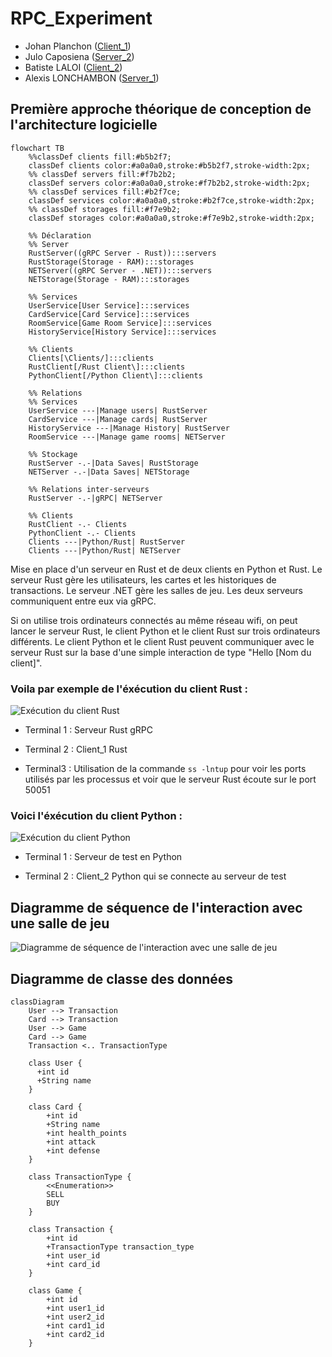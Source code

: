 # RPC_Experiment

- Johan Planchon ([Client_1](./Client_1/README.md))
- Julo Caposiena ([Server_2](./Server_2/README.md))
- Batiste LALOI ([Client_2](./Client_2/README.md))
- Alexis LONCHAMBON ([Server_1](./Server_1/README.md))

## Première approche théorique de conception de l'architecture logicielle

```mermaid
flowchart TB
    %%classDef clients fill:#b5b2f7;
    classDef clients color:#a0a0a0,stroke:#b5b2f7,stroke-width:2px;
    %% classDef servers fill:#f7b2b2;
    classDef servers color:#a0a0a0,stroke:#f7b2b2,stroke-width:2px;
    %% classDef services fill:#b2f7ce;
    classDef services color:#a0a0a0,stroke:#b2f7ce,stroke-width:2px;
    %% classDef storages fill:#f7e9b2;
    classDef storages color:#a0a0a0,stroke:#f7e9b2,stroke-width:2px;

    %% Déclaration
    %% Server
    RustServer((gRPC Server - Rust)):::servers
    RustStorage(Storage - RAM):::storages
    NETServer((gRPC Server - .NET)):::servers
    NETStorage(Storage - RAM):::storages

    %% Services
    UserService[User Service]:::services
    CardService[Card Service]:::services
    RoomService[Game Room Service]:::services
    HistoryService[History Service]:::services

    %% Clients
    Clients[\Clients/]:::clients
    RustClient[/Rust Client\]:::clients
    PythonClient[/Python Client\]:::clients

    %% Relations
    %% Services
    UserService ---|Manage users| RustServer
    CardService ---|Manage cards| RustServer
    HistoryService ---|Manage History| RustServer
    RoomService ---|Manage game rooms| NETServer

    %% Stockage
    RustServer -.-|Data Saves| RustStorage
    NETServer -.-|Data Saves| NETStorage

    %% Relations inter-serveurs
    RustServer -.-|gRPC| NETServer

    %% Clients
    RustClient -.- Clients
    PythonClient -.- Clients
    Clients ---|Python/Rust| RustServer
    Clients ---|Python/Rust| NETServer
```

Mise en place d'un serveur en Rust et de deux clients en Python et Rust. Le serveur Rust gère les utilisateurs, les cartes et les historiques de transactions. Le serveur .NET gère les salles de jeu. Les deux serveurs communiquent entre eux via gRPC.

Si on utilise trois ordinateurs connectés au même réseau wifi, on peut lancer le serveur Rust, le client Python et le client Rust sur trois ordinateurs différents. Le client Python et le client Rust peuvent communiquer avec le serveur Rust sur la base d'une simple interaction de type "Hello [Nom du client]".

### Voila par exemple de l'éxécution du client Rust :

![Exécution du client Rust](https://cdn.discordapp.com/attachments/959542735516352562/1110659994753445918/image.png)

- Terminal 1 : Serveur Rust gRPC

- Terminal 2 : Client_1 Rust

- Terminal3 : Utilisation de la commande `ss -lntup` pour voir les ports utilisés par les processus et voir que le serveur Rust écoute sur le port 50051

### Voici l'éxécution du client Python :

![Exécution du client Python](https://cdn.discordapp.com/attachments/1110462911127748668/1110662812512043099/image.png)

- Terminal 1 : Serveur de test en Python

- Terminal 2 : Client_2 Python qui se connecte au serveur de test

## Diagramme de séquence de l'interaction avec une salle de jeu

![Diagramme de séquence de l'interaction avec une salle de jeu](https://kroki.io/plantuml/png/eNqFUktuwjAQ3fsUo3TBpizIkkUFohX7RBxg6kyokWNH_qAep1vOkYt1bMK_olIWVuZ9PV74gC7ETguUwTrYzAA9FJugtPIYKDqYFadZ-TArC9EzX0nVowlQVxlRk9unaRV9uAWsqzoj1tgRVNZ2kLBKUiEEW0_fWGIO79ShaQj4k244kINoCDxqnf_tKAp2YjDLzWGVIKDxFpCcpqPeyppWuQ6DsiYrHk8PggzfzJ7DXwFDIBOYZGO-AQ5e3gfvLU8c7awyjcvZ8iXQdewlCwRoJswefp7Gr9XWYBoNh0-mHKUA9yQZHb_HJB7OHUq4K4HZ68pGCGO5g1PbrwC2TYt76dlj64gMs5djSV584jfkTy6XPcHVoiYj8FKQpx9tSzJE7j856yR8WheXSG_tqicTKjJ7y9U026muZ5IHiVpGPRzu6v0FxTiGvCzzPyQIsSDTpPf_C7wcAdU=)


## Diagramme de classe des données

```mermaid
classDiagram
    User --> Transaction
    Card --> Transaction
    User --> Game
    Card --> Game
    Transaction <.. TransactionType

    class User {
      +int id
      +String name
    }

    class Card {
        +int id
        +String name
        +int health_points
        +int attack
        +int defense
    }

    class TransactionType {
        <<Enumeration>>
        SELL
        BUY
    }

    class Transaction {
        +int id
        +TransactionType transaction_type
        +int user_id
        +int card_id
    }

    class Game {
        +int id
        +int user1_id
        +int user2_id
        +int card1_id
        +int card2_id
    }
```